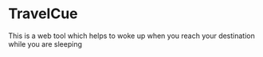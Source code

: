 # TravelCue
This is a web tool which helps to woke up when you reach your destination while you are sleeping
